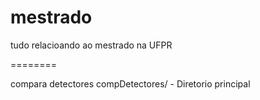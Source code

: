 mestrado
========

tudo relacioando ao mestrado na UFPR

========

compara detectores
      compDetectores/ - Diretorio principal
